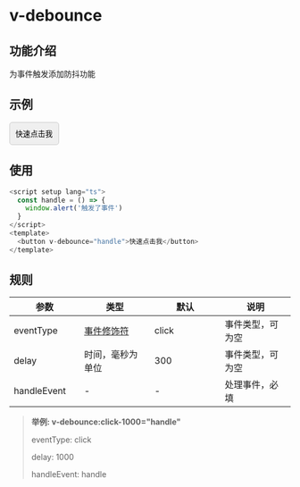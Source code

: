 # v-debounce

## 功能介绍

为事件触发添加防抖功能

## 示例

<script setup lang="ts">
  const handle = () => {
    window.alert('触发了事件')
  }
</script>


<button style="display:flex;justify-content:center;align-items:center;border:1px solid #ccc;padding:10px;border-radius:5px" v-debounce="handle">快速点击我</button>


## 使用

```typescript {7}
<script setup lang="ts">
  const handle = () => {
    window.alert('触发了事件')
  }
</script>
<template>
  <button v-debounce="handle">快速点击我</button>
</template>
```

## 规则

|  参数   | 类型  |   默认   | 说明  |
|  ----  | ----  |  ----  | ----  |
| eventType  | [事件修饰符](https://cn.vuejs.org/guide/essentials/event-handling.html#event-modifiers) |   click   | 事件类型，可为空 |
| delay  | 时间，毫秒为单位 |   300   | 事件类型，可为空  |
| handleEvent  | - |   -   | 处理事件，必填  |

> **举例: v-debounce:click-1000="handle"**
> 
> eventType: click
> 
> delay: 1000
> 
> handleEvent: handle

<style scoped>
  table {
    display: table;
    width: 100%;
    border-collapse: collapse;
  }
  td {
    width: 25%;

  }
  th {
    width: 25%;
  }
</style>
